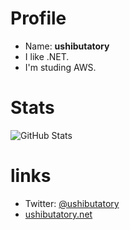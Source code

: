 # Profile

- Name: **ushibutatory**
- I like .NET.
- I'm studing AWS.

# Stats

![GitHub Stats](https://github-readme-stats.vercel.app/api?username=ushibutatory&count_private=true&show_icons=true)

# links

- Twitter: [@ushibutatory](https://twitter.com/ushibutatory)
- [ushibutatory.net](https://ushibutatory.net)
